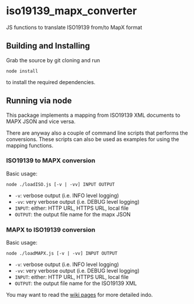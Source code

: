 # iso19139_mapx_converter
JS functions to translate ISO19139 from/to MapX format

## Building and Installing

Grab the source by git cloning and run

```shell
node install
```

to install the required dependencies.

## Running via node

This package implements a mapping from ISO19139 XML documents to MAPX JSON and vice versa.

There are anyway also a couple of command line scripts that performs the conversions. 
These scripts can also be used as examples for using the mapping functions.

### ISO19139 to MAPX conversion

Basic usage:

```
node ./loadISO.js [-v | -vv] INPUT OUTPUT
```

- `-v`: verbose output (i.e. INFO level logging)
- `-vv`: very verbose output (i.e. DEBUG level logging)
- `INPUT`: either: HTTP URL, HTTPS URL, local file
- `OUTPUT`: the output file name for the mapx JSON


### MAPX to ISO19139 conversion


Basic usage:

```
node ./loadMAPX.js [-v | -vv] INPUT OUTPUT
```

- `-v`: verbose output (i.e. INFO level logging)
- `-vv`: very verbose output (i.e. DEBUG level logging)
- `INPUT`: either: HTTP URL, HTTPS URL, local file
- `OUTPUT`: the output file name for the ISO19139 XML


You may want to read the [wiki pages](https://github.com/geosolutions-it/iso19139_mapx_converter/wiki/) for more detailed indo.
